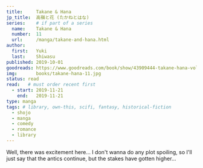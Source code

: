 ```yaml
---
title:     Takane & Hana
jp_title:  高嶺と花 (たかねとはな)
series:    # if part of a series
  name:    Takane & Hana
  number:  11
  url:     /manga/takane-and-hana.html
author: 
  first:   Yuki
  last:    Shiwasu
published: 2019-10-01 
goodreads: https://www.goodreads.com/book/show/43909444-takane-hana-vol-11
img:       books/takane-hana-11.jpg
status: read
read:   # must order recent first
  - start: 2019-11-21  
    end:   2019-11-21 
type: manga
tags: # library, own-this, scifi, fantasy, historical-fiction
  - shojo
  - manga
  - comedy
  - romance
  - library
---
```


Well, there was excitement here... I don't wanna do any plot spoiling, so I'll just say that the antics continue, but the stakes have gotten higher...
